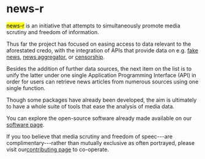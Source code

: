 # news-r

<mark>news-r</mark> is an initiative that attempts to simultaneously promote media scrutiny and freedom of information.

Thus far the project has focused on easing access to data relevant to the aforestated credo, with the integration of APIs that provide data on e.g. [fake news](https://github.com/news-r/hoaxy), [news aggregator](https://github.com/news-r/webhoser), or [censorship](https://github.com/news-r/greatfire).

Besides the addition of further data sources, the next item on the list is to unify the latter under one single Application Programming Interface (API) in order for users can retrieve news articles from numerous sources using one single function.

Though some packages have already been developed, the aim is ultimately to have a whole suite of tools that ease the analysis of media data.

You can explore the open-source software already made available on our [software page](/software).

If you too believe that media scrutiny and freedom of speec---are complimentary---rather than mutually exclusive as often portrayed, please visit our[contributing page](/contributing) to co-operate.

